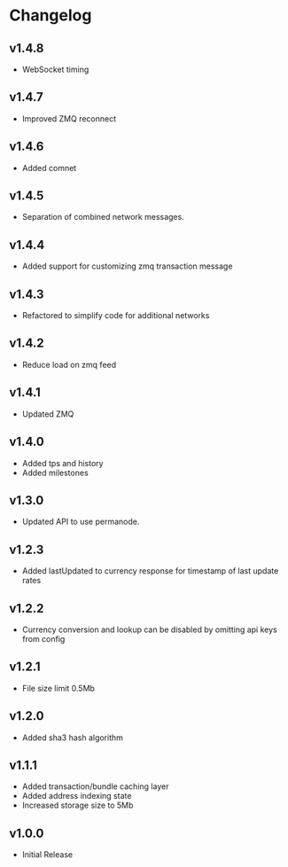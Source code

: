 # Changelog

## v1.4.8

* WebSocket timing

## v1.4.7

* Improved ZMQ reconnect

## v1.4.6

* Added comnet

## v1.4.5

* Separation of combined network messages.

## v1.4.4

* Added support for customizing zmq transaction message

## v1.4.3

* Refactored to simplify code for additional networks

## v1.4.2

* Reduce load on zmq feed

## v1.4.1

* Updated ZMQ

## v1.4.0

* Added tps and history
* Added milestones

## v1.3.0

* Updated API to use permanode.

## v1.2.3

* Added lastUpdated to currency response for timestamp of last update rates

## v1.2.2

* Currency conversion and lookup can be disabled by omitting api keys from config

## v1.2.1

* File size limit 0.5Mb

## v1.2.0

* Added sha3 hash algorithm

## v1.1.1

* Added transaction/bundle caching layer
* Added address indexing state
* Increased storage size to 5Mb

## v1.0.0

* Initial Release
